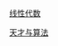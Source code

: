 
[线性代数](https://github.com/hiro-9999/blog/blob/master/Books_/books/%E7%A7%91%E5%AD%A6/AI/deep_learning/%E7%BA%BF%E6%80%A7%E4%BB%A3%E6%95%B0.md)

[天才与算法](https://github.com/hiro-9999/blog/blob/master/Books_/books/%E6%9D%82%E4%B9%A6/2020/%E5%88%86%E7%B1%BB/06/%E5%A4%A9%E6%89%8D%E4%B8%8E%E7%AE%97%E6%B3%95.md)
